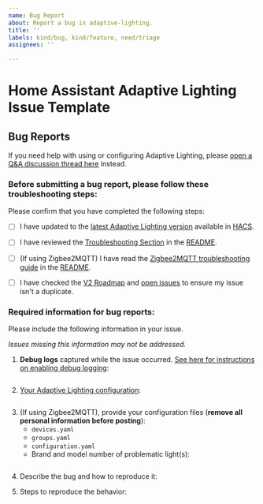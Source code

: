 ```yaml
---
name: Bug Report
about: Report a bug in adaptive-lighting.
title: ''
labels: kind/bug, kind/feature, need/triage
assignees: ''

---
```


# Home Assistant Adaptive Lighting Issue Template

## Bug Reports

If you need help with using or configuring Adaptive Lighting, please [open a Q&A discussion thread here](https://github.com/basnijholt/adaptive-lighting/discussions/new?category=q-a) instead.

### Before submitting a bug report, please follow these troubleshooting steps:

Please confirm that you have completed the following steps:

- [ ] I have updated to the [latest Adaptive Lighting version](https://github.com/basnijholt/adaptive-lighting/releases) available in [HACS](https://hacs.xyz/).
- [ ] I have reviewed the [Troubleshooting Section](https://github.com/basnijholt/adaptive-lighting#troubleshooting) in the [README](https://github.com/basnijholt/adaptive-lighting#readme).
- [ ] (If using Zigbee2MQTT) I have read the [Zigbee2MQTT troubleshooting guide](https://github.com/basnijholt/adaptive-lighting#zigbee2mqtt) in the [README](https://github.com/basnijholt/adaptive-lighting#readme).
- [ ] I have checked the [V2 Roadmap](https://github.com/basnijholt/adaptive-lighting/discussions/291) and [open issues](https://github.com/basnijholt/adaptive-lighting/issues) to ensure my issue isn't a duplicate.


### Required information for bug reports:

Please include the following information in your issue.

*Issues missing this information may not be addressed.*

1.  **Debug logs** captured while the issue occurred. [See here for instructions on enabling debug logging](https://github.com/basnijholt/adaptive-lighting#troubleshooting):

```

```

2.  [Your Adaptive Lighting configuration](https://github.com/basnijholt/adaptive-lighting#gear-configuration):

```

```

3.  (If using Zigbee2MQTT), provide your configuration files (**remove all personal information before posting**):
    - `devices.yaml`
    - `groups.yaml`
    - `configuration.yaml`
    - Brand and model number of problematic light(s):

```

```

4.  Describe the bug and how to reproduce it:



5. Steps to reproduce the behavior:
